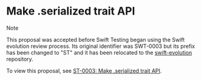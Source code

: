# Make .serialized trait API

> [!NOTE]
> This proposal was accepted before Swift Testing began using the Swift
> evolution review process. Its original identifier was SWT-0003 but its prefix
> has been changed to "ST" and it has been relocated to the
> [swift-evolution](https://github.com/swiftlang/swift-evolution) repository.

To view this proposal, see
[ST-0003: Make .serialized trait API](https://github.com/swiftlang/swift-evolution/blob/main/proposals/testing/0003-make-serialized-trait-api.md).
